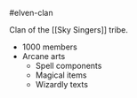 #elven-clan 

Clan of the [[Sky Singers]] tribe.

- 1000 members
- Arcane arts
	- Spell components
	- Magical items
	- Wizardly texts